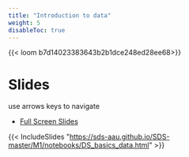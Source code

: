 ```yaml
---
title: "Introduction to data"
weight: 5
disableToc: true
---
```


{{< loom b7d14023383643b2b1dce248ed28ee68>}}

# Slides
use arrows keys to navigate
* [Full Screen Slides](https://sds-aau.github.io/SDS-master/M1/notebooks/DS_basics_data.html)

{{< IncludeSlides "https://sds-aau.github.io/SDS-master/M1/notebooks/DS_basics_data.html" >}}









<!-- 
# Slides

* [{{< awesome fas fa-laptop-code >}} Open in Colab](https://colab.research.google.com/github/SDS-AAU/SDS-master/blob/master/M1/notebooks/DS_basics_data_manipulation_application_py.ipynb)

* [{{< awesome far fa-smile-wink >}} HTML Notebook](https://sds-aau.github.io/SDS-master/M1/notebooks/DS_basics_basics_R.nb.html)

{{< gslides src="https://docs.google.com/presentation/d/e/2PACX-1vSIXw3wM5oiQ-7A2PUUaXk4w5bo0QM8zQCzcaGxDCW5V_F4PYIB8_wcuyn0qv2IZYH24II4-Ozo8F7d/embed?start=false&loop=false&delayms=3000" >}}

-->
